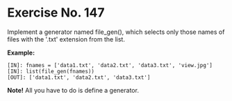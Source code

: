 # Exercise No. 147

Implement a generator named file_gen(), which selects only those names of files with the '.txt' extension from the list.


**Example:**


    [IN]: fnames = ['data1.txt', 'data2.txt', 'data3.txt', 'view.jpg']
    [IN]: list(file_gen(fnames))
    [OUT]: ['data1.txt', 'data2.txt', 'data3.txt']


**Note!** All you have to do is define a generator. 


